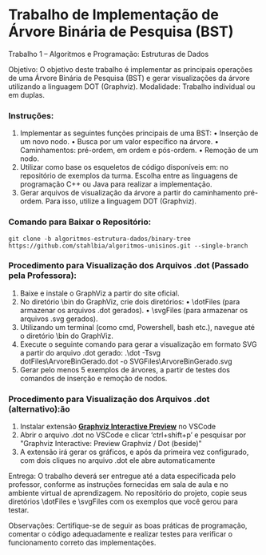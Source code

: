 # Trabalho de Implementação de Árvore Binária de Pesquisa (BST)

Trabalho 1 – Algoritmos e Programação: Estruturas de Dados

Objetivo: O objetivo deste trabalho é implementar as principais operações de uma Árvore Binária de Pesquisa (BST) e gerar visualizações da árvore utilizando a linguagem DOT (Graphviz).
Modalidade: Trabalho individual ou em duplas.

### Instruções:

1. Implementar as seguintes funções principais de uma BST:
• Inserção de um novo nodo.
• Busca por um valor específico na árvore.
• Caminhamentos: pré-ordem, em ordem e pós-ordem.
• Remoção de um nodo.
2. Utilizar como base os esqueletos de código disponíveis em: no repositório de exemplos da turma. Escolha entre as linguagens de programação C++ ou Java para realizar a implementação.
3. Gerar arquivos de visualização da árvore a partir do caminhamento pré-ordem. Para isso, utilize a linguagem DOT (Graphviz).

### Comando para Baixar o Repositório:
```
git clone -b algoritmos-estrutura-dados/binary-tree https://github.com/stahlbia/algoritmos-unisinos.git --single-branch
```

### Procedimento para Visualização dos Arquivos .dot (Passado pela Professora):

1. Baixe e instale o GraphViz a partir do site oficial.
2. No diretório \bin do GraphViz, crie dois diretórios:
• \dotFiles (para armazenar os arquivos .dot gerados).
• \svgFiles (para armazenar os arquivos .svg gerados).
3. Utilizando um terminal (como cmd, Powershell, bash etc.), navegue até o diretório \bin do
GraphViz.
4. Execute o seguinte comando para gerar a visualização em formato SVG a partir do arquivo .dot
gerado:
.\dot -Tsvg dotFiles\ArvoreBinGerado.dot -o SVGFiles\ArvoreBinGerado.svg
5. Gerar pelo menos 5 exemplos de árvores, a partir de testes dos comandos de inserção e remoção
de nodos.

### Procedimento para Visualização dos Arquivos .dot (alternativo):ão

1. Instalar extensão **[Graphviz Interactive Preview](https://marketplace.visualstudio.com/items?itemName=tintinweb.graphviz-interactive-preview)** no VSCode
2. Abrir o arquivo .dot no VSCode e clicar ‘ctrl+shift+p’ e pesquisar por "Graphviz Interactive: Preview Graphviz / Dot (beside)"
3. A extensão irá gerar os gráficos, e após da primeira vez configurado, com dois cliques no arquivo .dot ele abre automaticamente

Entrega: O trabalho deverá ser entregue até a data especificada pelo professor, conforme as instruções fornecidas em sala de aula e no ambiente virtual de aprendizagem. No repositório do projeto, copie seus diretórios \dotFiles e \svgFiles com os exemplos que você gerou para testar.

Observações: Certifique-se de seguir as boas práticas de programação, comentar o código adequadamente e realizar testes para verificar o funcionamento correto das implementações.